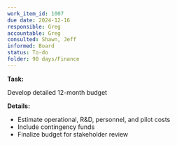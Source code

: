 ```yaml
---
work_item_id: 1007
due date: 2024-12-16
responsible: Greg
accountable: Greg
consulted: Shawn, Jeff
informed: Board
status: To-do
folder: 90 days/Finance
---
```


**Task:**

Develop detailed 12-month budget

**Details:**

- Estimate operational, R&D, personnel, and pilot costs
- Include contingency funds
- Finalize budget for stakeholder review

